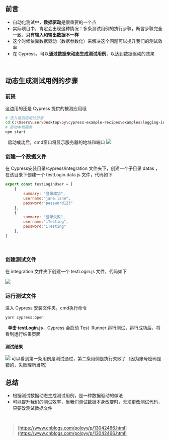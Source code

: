 
## 前言
- 自动化测试中，**数据驱动**是很重要的一个点
- 实际项目中，肯定会出现这种情况：多条测试用例的执行步骤，断言步骤完全一致，**只有输入和输出数据不一样**
- 这个时候依靠数据驱动（数据参数化）来解决这个问题可以提升我们的测试效率
- 在 Cypress，可以**通过数据来动态生成测试用例**，以达到数据驱动的效果

 

## 动态生成测试用例的步骤

### 前提
这边用的还是 Cypress 提供的被测应用哦

```bash
# 进入被测应用的目录
cd C:\Users\user\Desktop\py\cypress-example-recipes\examples\logging-in__html-web-forms
# 启动本地服务
npm start
```
 
启动成功后，cmd窗口将显示服务器的地址和端口
![](https://img2020.cnblogs.com/blog/1896874/202005/1896874-20200531134112456-898585859.png)
 

### 创建一个数据文件
在 Cypress安装目录/cypress/integration 文件夹下，创建一个子目录 datas ，在该目录下创建一个 testLogin.data.js 文件，代码如下

```javascript
export const testLoginUser = [
    {
        summary: "登录成功",
        username:"jane.lane",
        password:"password123"
    },
    {
        summary: "登录失败",
        username:"iTesting",
        password:"iTesting"
    },
]
```
 

### 创建测试文件
在 integration 文件夹下创建一个 testLogin.js 文件，代码如下  

![](https://img2020.cnblogs.com/blog/1896874/202006/1896874-20200604113020130-1541177866.png)
 

### 运行测试文件
进入 Cypress 安装文件夹，cmd执行命令

```javascript
yarn cypress:open
```
 
**单击 testLogin.js**，Cypress 会启动 Test  Runner 运行测试，运行成功后，将看到运行结果页面

#### 测试结果
![](https://img2020.cnblogs.com/blog/1896874/202006/1896874-20200604113150446-1330914688.png)
可以看到第一条用例是测试通过，第二条用例是执行失败了（因为账号密码是错的，失败理所当然）
 

## 总结

- 根据测试数据动态生成测试用例，是一种数据驱动的做法
- 可以提升我们的测试效率，当我们测试数据本身改变时，无须更改测试代码，只要改测试数据文件

 
> [https://www.cnblogs.com/poloyy/p/13042466.html](https://www.cnblogs.com/poloyy/p/13042466.html)

